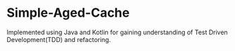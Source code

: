 # Simple-Aged-Cache

Implemented using Java and Kotlin for gaining understanding of Test Driven Development(TDD) and refactoring.
